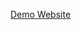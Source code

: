 [Demo Website]([url](https://inspiring-hamster-814c38.netlify.app)https://inspiring-hamster-814c38.netlify.app)
